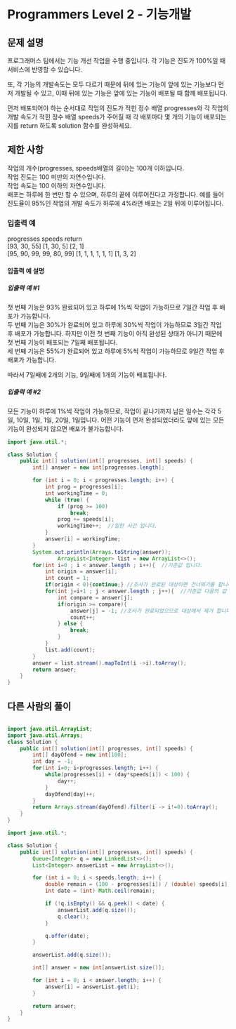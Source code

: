 
# Programmers Level 2 - 기능개발
## 문제 설명
프로그래머스 팀에서는 기능 개선 작업을 수행 중입니다. 각 기능은 진도가 100%일 때 서비스에 반영할 수 있습니다.     

또, 각 기능의 개발속도는 모두 다르기 때문에 뒤에 있는 기능이 앞에 있는 기능보다 먼저 개발될 수 있고, 이때 뒤에 있는 기능은 앞에 있는 기능이 배포될 때 함께 배포됩니다.     

먼저 배포되어야 하는 순서대로 작업의 진도가 적힌 정수 배열 progresses와 각 작업의 개발 속도가 적힌 정수 배열 speeds가 주어질 때 각 배포마다 몇 개의 기능이 배포되는지를 return 하도록 solution 함수를 완성하세요.

## 제한 사항
작업의 개수(progresses, speeds배열의 길이)는 100개 이하입니다.    
작업 진도는 100 미만의 자연수입니다.    
작업 속도는 100 이하의 자연수입니다.     
배포는 하루에 한 번만 할 수 있으며, 하루의 끝에 이루어진다고 가정합니다. 예를 들어 진도율이 95%인 작업의 개발 속도가 하루에 4%라면 배포는 2일 뒤에 이루어집니다.     
### 입출력 예
progresses	speeds	return      
[93, 30, 55]	[1, 30, 5]	[2, 1]      
[95, 90, 99, 99, 80, 99]	[1, 1, 1, 1, 1, 1]	[1, 3, 2]      
#### 입출력 예 설명
##### 입출력 예 #1
첫 번째 기능은 93% 완료되어 있고 하루에 1%씩 작업이 가능하므로 7일간 작업 후 배포가 가능합니다.      
두 번째 기능은 30%가 완료되어 있고 하루에 30%씩 작업이 가능하므로 3일간 작업 후 배포가 가능합니다. 하지만 이전 첫 번째 기능이 아직 완성된 상태가 아니기 때문에 첫 번째 기능이 배포되는 7일째 배포됩니다.     
세 번째 기능은 55%가 완료되어 있고 하루에 5%씩 작업이 가능하므로 9일간 작업 후 배포가 가능합니다.     

따라서 7일째에 2개의 기능, 9일째에 1개의 기능이 배포됩니다.     

##### 입출력 예 #2
모든 기능이 하루에 1%씩 작업이 가능하므로, 작업이 끝나기까지 남은 일수는 각각 5일, 10일, 1일, 1일, 20일, 1일입니다. 어떤 기능이 먼저 완성되었더라도 앞에 있는 모든 기능이 완성되지 않으면 배포가 불가능합니다.

     
```java
import java.util.*;

class Solution {
    public int[] solution(int[] progresses, int[] speeds) {
        int[] answer = new int[progresses.length];

        for (int i = 0; i < progresses.length; i++) {
            int prog = progresses[i];
            int workingTime = 0;
            while (true) {
                if (prog >= 100)
                    break;
                prog += speeds[i];
                workingTime++;  //일한 시간 입니다.
            }
            answer[i] = workingTime;
        }
        System.out.println(Arrays.toString(answer));
                ArrayList<Integer> list = new ArrayList<>();
        for(int i=0 ; i < answer.length ; i++){  //기준값 입니다.
            int origin = answer[i];
            int count = 1;
            if(origin < 0){continue;} //조사가 완료된 대상이면 건너뛰기를 합니다.
            for(int j=i+1 ; j < answer.length ; j++){  //기준값 다음의 값 입니다.
            	int compare = answer[j];
            	if(origin >= compare){
            		answer[j] = -1; //조사가 완료되었으므로 대상에서 제거 합니다.
            		count++;
            	} else {
            		break;
            	}
            }
            list.add(count);
        }        
        answer = list.stream().mapToInt(i ->i).toArray();
        return answer;
    }
}


```

## 다른 사람의 풀이

```java

import java.util.ArrayList;
import java.util.Arrays;
class Solution {
    public int[] solution(int[] progresses, int[] speeds) {
        int[] dayOfend = new int[100];
        int day = -1;
        for(int i=0; i<progresses.length; i++) {
            while(progresses[i] + (day*speeds[i]) < 100) {
                day++;
            }
            dayOfend[day]++;
        }
        return Arrays.stream(dayOfend).filter(i -> i!=0).toArray();
    }
}

````

```java
import java.util.*;

class Solution {
    public int[] solution(int[] progresses, int[] speeds) {
        Queue<Integer> q = new LinkedList<>();
        List<Integer> answerList = new ArrayList<>();

        for (int i = 0; i < speeds.length; i++) {
            double remain = (100 - progresses[i]) / (double) speeds[i];
            int date = (int) Math.ceil(remain);

            if (!q.isEmpty() && q.peek() < date) {
                answerList.add(q.size());
                q.clear();
            }

            q.offer(date);
        }

        answerList.add(q.size());

        int[] answer = new int[answerList.size()];

        for (int i = 0; i < answer.length; i++) {
            answer[i] = answerList.get(i);
        }

        return answer;
    }
}
```

